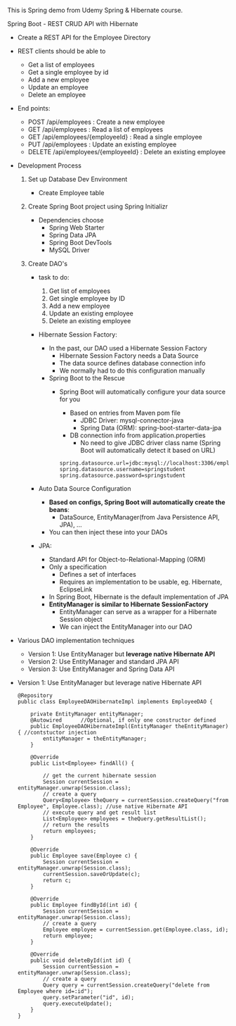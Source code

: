 This is Spring demo from Udemy Spring & Hibernate course.  

Spring Boot - REST CRUD API with Hibernate
- Create a REST API for the Employee Directory
- REST clients should be able to
	- Get a list of employees
 	- Get a single employee by id
 	- Add a new employee
 	- Update an employee
 	- Delete an employee
- End points:
	- POST /api/employees : Create a new employee
	- GET /api/employees : Read a list of employees
	- GET /api/employees/{employeeId} : Read a single employee
	- PUT /api/employees : Update an existing employee
	- DELETE /api/employees/{employeeId} : Delete an existing employee
- Development Process
	1. Set up Database Dev Environment
		- Create Employee table
	2. Create Spring Boot project using Spring Initializr
		- Dependencies choose
			- Spring Web Starter
			- Spring Data JPA
			- Spring Boot DevTools
			- MySQL Driver
			
	3. Create DAO's
		- task to do:
			1. Get list of employees
			2. Get single employee by ID
			3. Add a new employee
			4. Update an existing employee
			5. Delete an existing employee
		- Hibernate Session Factory:
			- In the past, our DAO used a Hibernate Session Factory
				- Hibernate Session Factory needs a Data Source
				- The data source defines database connection info
				- We normally had to do this configuration manually
			- Spring Boot to the Rescue
				- Spring Boot will automatically configure your data source for you
					- Based on entries from Maven pom file
						- JDBC Driver: mysql-connector-java
						- Spring Data (ORM): spring-boot-starter-data-jpa
					- DB connection info from application.properties
						- No need to give JDBC driver class name (Spring Boot will automatically detect it based on URL)

					```
					spring.datasource.url=jdbc:mysql://localhost:3306/employee_directory
					spring.datasource.username=springstudent
					spring.datasource.password=springstudent
					```

		- Auto Data Source Configuration
			- **Based on configs, Spring Boot will automatically create the beans**:
				- DataSource, EntityManager(from Java Persistence API, JPA), ...
			- You can then inject these into your DAOs
		- JPA:
			- Standard API for Object-to-Relational-Mapping (ORM)
			- Only a specification
				- Defines a set of interfaces
				- Requires an implementation to be usable, eg. Hibernate, EclipseLink
			- In Spring Boot, Hibernate is the default implementation of JPA
			- **EntityManager is similar to Hibernate SessionFactory**
				- EntityManager can serve as a wrapper for a Hibernate Session object
				- We can inject the EntityManager into our DAO

- Various DAO implementation techniques
	- Version 1: Use EntityManager but **leverage native Hibernate API**
	- Version 2: Use EntityManager and standard JPA API
	- Version 3: Use EntityManager and Spring Data API


- Version 1: Use EntityManager but leverage native Hibernate API

	```
	@Repository
	public class EmployeeDAOHibernateImpl implements EmployeeDAO {

		private EntityManager entityManager;
		@Autowired		//Optional, if only one constructor defined
		public EmployeeDAOHibernateImpl(EntityManager theEntityManager) { //contstuctor injection
			entityManager = theEntityManager;
		}

		@Override
		public List<Employee> findAll() {
			
			// get the current hibernate session
			Session currentSession = entityManager.unwrap(Session.class);
			// create a query
			Query<Employee> theQuery = currentSession.createQuery("from Employee", Employee.class); //use native Hibernate API
			// execute query and get result list
			List<Employee> employees = theQuery.getResultList();
			// return the results
			return employees;
		}

		@Override
		public Employee save(Employee c) {
			Session currentSession = entityManager.unwrap(Session.class);
			currentSession.saveOrUpdate(c);
			return c;
		}

		@Override
		public Employee findById(int id) {
			Session currentSession = entityManager.unwrap(Session.class);
			// create a query
			Employee employee = currentSession.get(Employee.class, id);
			return employee;
		}

		@Override
		public void deleteById(int id) {
			Session currentSession = entityManager.unwrap(Session.class);
			// create a query
			Query query = currentSession.createQuery("delete from Employee where id=:id");
			query.setParameter("id", id);
			query.executeUpdate();
		}
	}
	```
